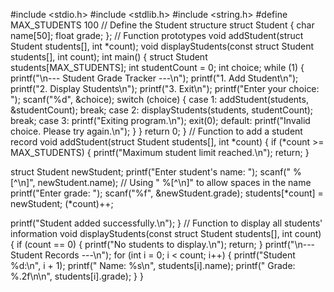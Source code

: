 #include <stdio.h>
#include <stdlib.h>
#include <string.h>
#define MAX_STUDENTS 100
// Define the Student structure
struct Student {
 char name[50];
 float grade;
};
// Function prototypes
void addStudent(struct Student students[], int *count);
void displayStudents(const struct Student students[], int count);
int main() {
 struct Student students[MAX_STUDENTS];
 int studentCount = 0;
 int choice;
 while (1) {
 printf("\n--- Student Grade Tracker ---\n");
 printf("1. Add Student\n");
 printf("2. Display Students\n");
 printf("3. Exit\n");
 printf("Enter your choice: ");
 scanf("%d", &choice);
 switch (choice) {
 case 1:
 addStudent(students, &studentCount);
 break;
 case 2:
 displayStudents(students, studentCount);
 break;
 case 3:
 printf("Exiting program.\n");
 exit(0);
 default:
 printf("Invalid choice. Please try again.\n");
 }
 }
 return 0;
}
// Function to add a student record
void addStudent(struct Student students[], int *count) {
 if (*count >= MAX_STUDENTS) {
 printf("Maximum student limit reached.\n");
 return;
 }

 struct Student newStudent;
 printf("Enter student's name: ");
 scanf(" %[^\n]", newStudent.name); // Using " %[^\n]" to allow spaces in the name
 printf("Enter grade: ");
 scanf("%f", &newStudent.grade);
 students[*count] = newStudent;
 (*count)++;

 printf("Student added successfully.\n");
}
// Function to display all students' information
void displayStudents(const struct Student students[], int count) {
 if (count == 0) {
 printf("No students to display.\n");
 return;
 }
 printf("\n--- Student Records ---\n");
 for (int i = 0; i < count; i++) {
 printf("Student %d:\n", i + 1);
 printf(" Name: %s\n", students[i].name);
 printf(" Grade: %.2f\n\n", students[i].grade);
 }
}

